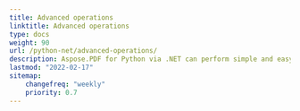 ```yaml
---
title: Advanced operations
linktitle: Advanced operations
type: docs
weight: 90
url: /python-net/advanced-operations/
description: Aspose.PDF for Python via .NET can perform simple and easy tasks and cope with more complex goals. Check the next section for advanced users and developers.
lastmod: "2022-02-17"
sitemap:
    changefreq: "weekly"
    priority: 0.7
---
```

